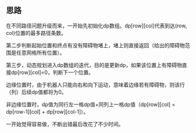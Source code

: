 

## 思路

在不同路径问题升级而来，一开始先初始化dp数组。dp\[row\]\[col\]代表到达\(row, col\)位置的最多路径条数。

第二步判断起始位置和终点有没有障碍物堵上，堵上则直接返回（给出的障碍物范围是任意网格所有位置）。

第三步，动态规划进入dp数组的迭代，目的是更新dp，如果该位置上有障碍物直接dp\[row\]\[col\]=0，判断下一个位置。

边缘位置时，由于机器人只能向右和向下运动，意味着边缘若有障碍物，则该行（列）后续dp值都将为0。

非边缘位置时，dp值为同行左一格dp值+同列上一格dp值（dp\[row\]\[col\] = dp\[row-1\]\[col\] + dp\[row\]\[col-1\]）。



一开始觉得容易做，不断出错最后改花了不少时间。